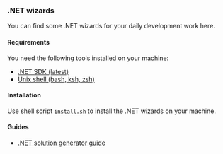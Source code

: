 ### .NET wizards
You can find some .NET wizards for your daily development work here.

#### **Requirements**
You need the following tools installed on your machine:
* [.NET SDK (latest)](https://dotnet.microsoft.com/en-us/download/dotnet)
* [Unix shell (bash, ksh, zsh)](https://en.wikipedia.org/wiki/Unix_shell)

#### **Installation**
Use shell script [`install.sh`](install.sh) to install the .NET wizards on your machine.

#### **Guides**
* [.NET solution generator guide](./doc/dotnet-solution-generator-guide.md)
